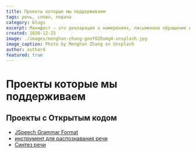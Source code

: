 ```yaml
---
title: Проекты которые мы поддерживаем
tags: речь, слово, подача
category: blogs
excerpt: Манифест — это декларация о намерениях, письменное обращение или воззвание, в этом случае о том, что каждый Участник Манифеста принимает во внимание следующее ...
created: 2020-12-25
image: ./images/menghan-zhang-gnoY8Z0umg4-unsplash.jpg
image_caption: Photo by Menghan Zhang on Unsplash
author: author4
featured: true
---
```


# Проекты которые мы поддерживаем

## Проекты с Открытым кодом 

- [JSpeech Grammar Format](https://www.w3.org/TR/jsgf/)
- [инструмент для распознавания речи](https://cmusphinx.github.io/)
- [Синтез речи](https://github.com/speech-fitness-fun/ru_web_speech_example)
